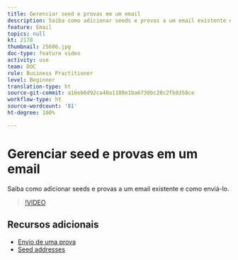 ```yaml
---
title: Gerenciar seed e provas em um email
description: Saiba como adicionar seeds e provas a um email existente e como enviá-lo.
feature: Email
topics: null
kt: 2178
thumbnail: 25606.jpg
doc-type: feature video
activity: use
team: DOC
role: Business Practitioner
level: Beginner
translation-type: ht
source-git-commit: a16eb6d92ca40a1188e1ba6730bc28c2fb8358ce
workflow-type: ht
source-wordcount: '81'
ht-degree: 100%

---
```



# Gerenciar seed e provas em um email

Saiba como adicionar seeds e provas a um email existente e como enviá-lo.

>[!VIDEO](https://video.tv.adobe.com/v/25606?quality=12)

## Recursos adicionais

- [Envio de uma prova](https://docs.adobe.com/content/help/pt-BR/campaign-classic/using/transactional-messaging/message-templates/sending-a-proof.html)
- [Seed addresses](https://docs.adobe.com/content/help/pt-BR/campaign-classic/using/configuring-campaign-classic/use-a-custom-recipient-table/seed-addresses.html)